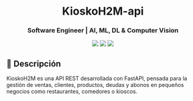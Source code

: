 <h1 align="center">KioskoH2M-api</h1>
<h3 align='center'>Software Engineer | AI, ML, DL & Computer Vision</h3>
<p align="center">
  <!-- Languages and Frameworks -->
  <img src="https://img.shields.io/badge/Python-3.10-3776AB?style=for-the-badge&logo=python&logoColor=white">
  <img src="https://img.shields.io/badge/FastAPI-0.110.0-009688?style=for-the-badge&logo=fastapi&logoColor=white">
  <img src="https://img.shields.io/badge/PostgreSQL-16.2-4169E1?style=for-the-badge&logo=postgresql&logoColor=white">
</p>

## 📖 Descripción

KioskoH2M es una API REST desarrollada con FastAPI, pensada para la gestión de ventas, clientes, productos, deudas y abonos en pequeños negocios como restaurantes, comedores o kioscos.
